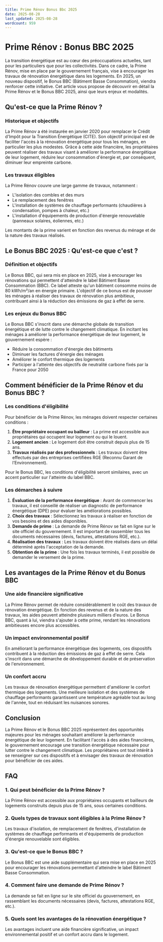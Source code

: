 ```yaml
---
title: Prime Rénov Bonus Bbc 2025
date: 2025-08-28
last_updated: 2025-08-28
wordcount: 959
---
```


# Prime Rénov : Bonus BBC 2025

La transition énergétique est au cœur des préoccupations actuelles, tant pour les particuliers que pour les collectivités. Dans ce cadre, la Prime Rénov, mise en place par le gouvernement français, vise à encourager les travaux de rénovation énergétique dans les logements. En 2025, un nouveau dispositif, le Bonus BBC (Bâtiment Basse Consommation), viendra renforcer cette initiative. Cet article vous propose de découvrir en détail la Prime Rénov et le Bonus BBC 2025, ainsi que leurs enjeux et modalités.

## Qu'est-ce que la Prime Rénov ?

### Historique et objectifs

La Prime Rénov a été instaurée en janvier 2020 pour remplacer le Crédit d'Impôt pour la Transition Énergétique (CITE). Son objectif principal est de faciliter l'accès à la rénovation énergétique pour tous les ménages, en particulier les plus modestes. Grâce à cette aide financière, les propriétaires peuvent réaliser des travaux visant à améliorer la performance énergétique de leur logement, réduire leur consommation d'énergie et, par conséquent, diminuer leur empreinte carbone.

### Les travaux éligibles

La Prime Rénov couvre une large gamme de travaux, notamment :

- L'isolation des combles et des murs
- Le remplacement des fenêtres
- L'installation de systèmes de chauffage performants (chaudières à condensation, pompes à chaleur, etc.)
- L'installation d'équipements de production d'énergie renouvelable (panneaux solaires, éoliennes, etc.)

Les montants de la prime varient en fonction des revenus du ménage et de la nature des travaux réalisés.

## Le Bonus BBC 2025 : Qu'est-ce que c'est ?

### Définition et objectifs

Le Bonus BBC, qui sera mis en place en 2025, vise à encourager les rénovations qui permettent d'atteindre le label Bâtiment Basse Consommation (BBC). Ce label atteste qu'un bâtiment consomme moins de 80 kWh/m²/an en énergie primaire. L'objectif de ce bonus est de pousser les ménages à réaliser des travaux de rénovation plus ambitieux, contribuant ainsi à la réduction des émissions de gaz à effet de serre.

### Les enjeux du Bonus BBC

Le Bonus BBC s'inscrit dans une démarche globale de transition énergétique et de lutte contre le changement climatique. En incitant les ménages à améliorer la performance énergétique de leur logement, le gouvernement espère :

- Réduire la consommation d'énergie des bâtiments
- Diminuer les factures d'énergie des ménages
- Améliorer le confort thermique des logements
- Participer à l'atteinte des objectifs de neutralité carbone fixés par la France pour 2050

## Comment bénéficier de la Prime Rénov et du Bonus BBC ?

### Les conditions d'éligibilité

Pour bénéficier de la Prime Rénov, les ménages doivent respecter certaines conditions :

1. **Être propriétaire occupant ou bailleur** : La prime est accessible aux propriétaires qui occupent leur logement ou qui le louent.
2. **Logement ancien** : Le logement doit être construit depuis plus de 15 ans.
3. **Travaux réalisés par des professionnels** : Les travaux doivent être effectués par des entreprises certifiées RGE (Reconnu Garant de l’Environnement).

Pour le Bonus BBC, les conditions d'éligibilité seront similaires, avec un accent particulier sur l'atteinte du label BBC.

### Les démarches à suivre

1. **Évaluation de la performance énergétique** : Avant de commencer les travaux, il est conseillé de réaliser un diagnostic de performance énergétique (DPE) pour évaluer les améliorations possibles.
2. **Choix des travaux** : Sélectionnez les travaux à réaliser en fonction de vos besoins et des aides disponibles.
3. **Demande de prime** : La demande de Prime Rénov se fait en ligne sur le site officiel du gouvernement. Il est important de rassembler tous les documents nécessaires (devis, factures, attestations RGE, etc.).
4. **Réalisation des travaux** : Les travaux doivent être réalisés dans un délai déterminé après l'acceptation de la demande.
5. **Obtention de la prime** : Une fois les travaux terminés, il est possible de demander le versement de la prime.

## Les avantages de la Prime Rénov et du Bonus BBC

### Une aide financière significative

La Prime Rénov permet de réduire considérablement le coût des travaux de rénovation énergétique. En fonction des revenus et de la nature des travaux, les aides peuvent atteindre plusieurs milliers d'euros. Le Bonus BBC, quant à lui, viendra s'ajouter à cette prime, rendant les rénovations ambitieuses encore plus accessibles.

### Un impact environnemental positif

En améliorant la performance énergétique des logements, ces dispositifs contribuent à la réduction des émissions de gaz à effet de serre. Cela s'inscrit dans une démarche de développement durable et de préservation de l'environnement.

### Un confort accru

Les travaux de rénovation énergétique permettent d'améliorer le confort thermique des logements. Une meilleure isolation et des systèmes de chauffage performants garantissent une température agréable tout au long de l'année, tout en réduisant les nuisances sonores.

## Conclusion

La Prime Rénov et le Bonus BBC 2025 représentent des opportunités majeures pour les ménages souhaitant améliorer la performance énergétique de leur logement. En facilitant l'accès à des aides financières, le gouvernement encourage une transition énergétique nécessaire pour lutter contre le changement climatique. Les propriétaires ont tout intérêt à se renseigner sur ces dispositifs et à envisager des travaux de rénovation pour bénéficier de ces aides.

## FAQ

### 1. Qui peut bénéficier de la Prime Rénov ?

La Prime Rénov est accessible aux propriétaires occupants et bailleurs de logements construits depuis plus de 15 ans, sous certaines conditions.

### 2. Quels types de travaux sont éligibles à la Prime Rénov ?

Les travaux d'isolation, de remplacement de fenêtres, d'installation de systèmes de chauffage performants et d'équipements de production d'énergie renouvelable sont éligibles.

### 3. Qu'est-ce que le Bonus BBC ?

Le Bonus BBC est une aide supplémentaire qui sera mise en place en 2025 pour encourager les rénovations permettant d'atteindre le label Bâtiment Basse Consommation.

### 4. Comment faire une demande de Prime Rénov ?

La demande se fait en ligne sur le site officiel du gouvernement, en rassemblant les documents nécessaires (devis, factures, attestations RGE, etc.).

### 5. Quels sont les avantages de la rénovation énergétique ?

Les avantages incluent une aide financière significative, un impact environnemental positif et un confort accru dans le logement.